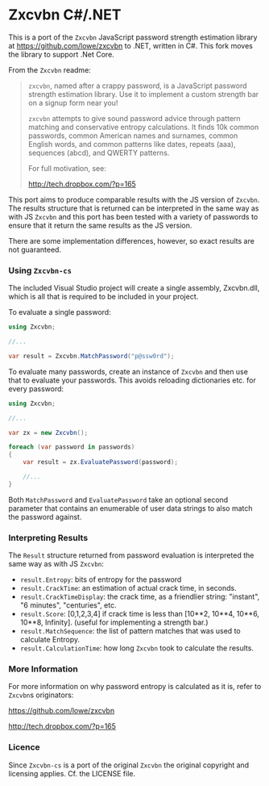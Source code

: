 Zxcvbn C#/.NET
==============

This is a port of the `Zxcvbn` JavaScript password strength estimation library at
https://github.com/lowe/zxcvbn to .NET, written in C#.  This fork moves the library
to support .Net Core.

From the `Zxcvbn` readme:

> `zxcvbn`, named after a crappy password, is a JavaScript password strength
> estimation library. Use it to implement a custom strength bar on a
> signup form near you!
>
> `zxcvbn` attempts to give sound password advice through pattern matching
> and conservative entropy calculations. It finds 10k common passwords,
> common American names and surnames, common English words, and common
> patterns like dates, repeats (aaa), sequences (abcd), and QWERTY
> patterns.
> 
> For full motivation, see:
>
> http://tech.dropbox.com/?p=165

This port aims to produce comparable results with the JS version of `Zxcvbn`. The results
structure that is returned can be interpreted in the same way as with JS `Zxcvbn` and this
port has been tested with a variety of passwords to ensure that it return the same results
as the JS version.

There are some implementation differences, however, so exact results are not guaranteed.


### Using `Zxcvbn-cs`

The included Visual Studio project will create a single assembly, Zxcvbn.dll, which is all that is
required to be included in your project.

To evaluate a single password:

``` C#
using Zxcvbn;

//...

var result = Zxcvbn.MatchPassword("p@ssw0rd");
```

To evaluate many passwords, create an instance of `Zxcvbn` and then use that to evaluate your passwords. 
This avoids reloading dictionaries etc. for every password:

``` C#
using Zxcvbn;

//...

var zx = new Zxcvbn();

foreach (var password in passwords)
{
	var result = zx.EvaluatePassword(password);

	//...
}
```

Both `MatchPassword` and `EvaluatePassword` take an optional second parameter that contains an enumerable of
user data strings to also match the password against.

### Interpreting Results

The `Result` structure returned from password evaluation is interpreted the same way as with JS `Zxcvbn`:

- `result.Entropy`: bits of entropy for the password
- `result.CrackTime`: an estimation of actual crack time, in seconds.
- `result.CrackTimeDisplay`: the crack time, as a friendlier string: "instant", "6 minutes", "centuries", etc.
- `result.Score`: [0,1,2,3,4] if crack time is less than [10\*\*2, 10\*\*4, 10\*\*6, 10\*\*8, Infinity]. (useful for implementing a strength bar.)
- `result.MatchSequence`: the list of pattern matches that was used to calculate Entropy.
- `result.CalculationTime`: how long `Zxcvbn` took to calculate the results.

### More Information

For more information on why password entropy is calculated as it is, refer to `Zxcvbn`s originators:

https://github.com/lowe/zxcvbn

http://tech.dropbox.com/?p=165


### Licence

Since `Zxcvbn-cs` is a port of the original `Zxcvbn` the original copyright and licensing applies. Cf. the LICENSE file.
